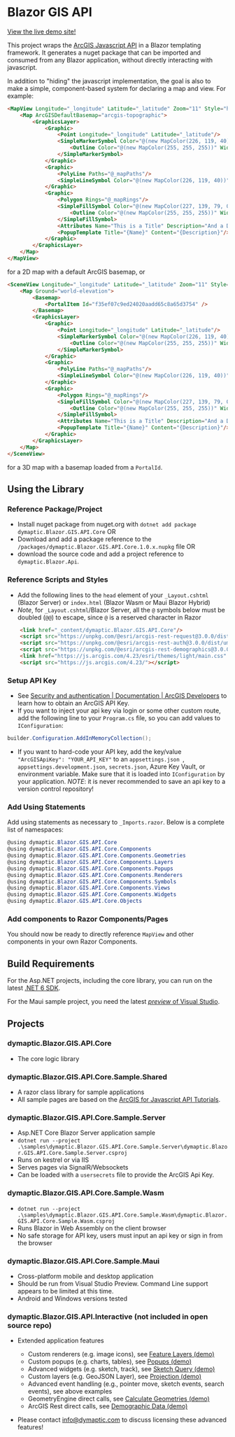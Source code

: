 ﻿# Blazor GIS API

[View the live demo site!](https://dy-blazor-samples-server.azurewebsites.net/)

This project wraps the [ArcGIS Javascript API](https://developers.arcgis.com/javascript/latest/) in a Blazor templating framework.
It generates a nuget package that can be imported and consumed from any Blazor application, without directly interacting with javascript.

In addition to "hiding" the javascript implementation, the goal is also to make a simple, component-based system for declaring a map and view. For example:

```html
<MapView Longitude="_longitude" Latitude="_latitude" Zoom="11" Style="height: 600px; width: 100%;">
    <Map ArcGISDefaultBasemap="arcgis-topographic">
        <GraphicsLayer>
            <Graphic>
                <Point Longitude="_longitude" Latitude="_latitude"/>
                <SimpleMarkerSymbol Color="@(new MapColor(226, 119, 40))">
                    <Outline Color="@(new MapColor(255, 255, 255))" Width="1"/>
                </SimpleMarkerSymbol>
            </Graphic>
            <Graphic>
                <PolyLine Paths="@_mapPaths"/>
                <SimpleLineSymbol Color="@(new MapColor(226, 119, 40))" Width="2"/>
            </Graphic>
            <Graphic>
                <Polygon Rings="@_mapRings"/>
                <SimpleFillSymbol Color="@(new MapColor(227, 139, 79, 0.8))">
                    <Outline Color="@(new MapColor(255, 255, 255))" Width="1"/>
                </SimpleFillSymbol>
                <Attributes Name="This is a Title" Description="And a Description"/>
                <PopupTemplate Title="{Name}" Content="{Description}"/>
            </Graphic>
        </GraphicsLayer>
    </Map>
</MapView>
```

for a 2D map with a default ArcGIS basemap, or

```html
<SceneView Longitude="_longitude" Latitude="_latitude" Zoom="11" Style="height: 600px; width: 100%;" ZIndex="2000" Tilt="76">
    <Map Ground="world-elevation">
        <Basemap>
            <PortalItem Id="f35ef07c9ed24020aadd65c8a65d3754" />
        </Basemap>
        <GraphicsLayer>
            <Graphic>
                <Point Longitude="_longitude" Latitude="_latitude"/>
                <SimpleMarkerSymbol Color="@(new MapColor(226, 119, 40))">
                    <Outline Color="@(new MapColor(255, 255, 255))" Width="1"/>
                </SimpleMarkerSymbol>
            </Graphic>
            <Graphic>
                <PolyLine Paths="@_mapPaths"/>
                <SimpleLineSymbol Color="@(new MapColor(226, 119, 40))" Width="2"/>
            </Graphic>
            <Graphic>
                <Polygon Rings="@_mapRings"/>
                <SimpleFillSymbol Color="@(new MapColor(227, 139, 79, 0.8))">
                    <Outline Color="@(new MapColor(255, 255, 255))" Width="1"/>
                </SimpleFillSymbol>
                <Attributes Name="This is a Title" Description="And a Description"/>
                <PopupTemplate Title="{Name}" Content="{Description}"/>
            </Graphic>
        </GraphicsLayer>
    </Map>
</SceneView>
```

for a 3D map with a basemap loaded from a `PortalId`.

## Using the Library

### Reference Package/Project

- Install nuget package from nuget.org with `dotnet add package dymaptic.Blazor.GIS.API.Core`
  OR
- Download and add a package reference to the `/packages/dymaptic.Blazor.GIS.API.Core.1.0.x.nupkg` file
  OR
- download the source code and add a project reference to `dymaptic.Blazor.Api`.

### Reference Scripts and Styles

- Add the following lines to the `head` element of your `_Layout.cshtml` (Blazor Server) or `index.html` (Blazor Wasm or Maui Blazor Hybrid)
- _Note_, for `_Layout.cshtml`/Blazor Server, all the `@` symbols below must be doubled (`@@`) to escape, since `@` is a reserved character in Razor

```html
    <link href="_content/dymaptic.Blazor.GIS.API.Core"/>
    <script src="https://unpkg.com/@esri/arcgis-rest-request@3.0.0/dist/umd/request.umd.js"></script>
    <script src="https://unpkg.com/@esri/arcgis-rest-auth@3.0.0/dist/umd/auth.umd.js"></script>
    <script src="https://unpkg.com/@esri/arcgis-rest-demographics@3.0.0/dist/umd/demographics.umd.js"></script>
    <link href="https://js.arcgis.com/4.23/esri/themes/light/main.css" rel="stylesheet">
    <script src="https://js.arcgis.com/4.23/"></script>
```

### Setup API Key

- See [Security and authentication | Documentation | ArcGIS Developers](https://developers.arcgis.com/documentation/mapping-apis-and-services/security/) to learn how to obtain an ArcGIS API Key.
- If you want to inject your api key via login or some other custom route, add the following line to your `Program.cs` file, so you can add values to `IConfiguration`:

```csharp
builder.Configuration.AddInMemoryCollection();
```

- If you want to hard-code your API key, add the key/value `"ArcGISApiKey": "YOUR_API_KEY"` to an `appsettings.json `, `appsettings.development.json`, `secrets.json`, Azure Key Vault, or environment variable. Make sure that it is loaded into `IConfiguration` by your application. _NOTE_: it is never recommended to save an api key to a version control repository!

### Add Using Statements

Add using statements as necessary to `_Imports.razor`. Below is a complete list of namespaces:

```csharp
@using dymaptic.Blazor.GIS.API.Core
@using dymaptic.Blazor.GIS.API.Core.Components
@using dymaptic.Blazor.GIS.API.Core.Components.Geometries
@using dymaptic.Blazor.GIS.API.Core.Components.Layers
@using dymaptic.Blazor.GIS.API.Core.Components.Popups
@using dymaptic.Blazor.GIS.API.Core.Components.Renderers
@using dymaptic.Blazor.GIS.API.Core.Components.Symbols
@using dymaptic.Blazor.GIS.API.Core.Components.Views
@using dymaptic.Blazor.GIS.API.Core.Components.Widgets
@using dymaptic.Blazor.GIS.API.Core.Objects
```

### Add components to Razor Components/Pages

You should now be ready to directly reference `MapView` and other components in your own Razor Components.

## Build Requirements

For the Asp.NET projects, including the core library, you can run on the latest [.NET 6 SDK](https://dotnet.microsoft.com/en-us/download).

For the Maui sample project, you need the latest [_preview_ of Visual Studio](https://visualstudio.microsoft.com/vs/preview/).

## Projects

### dymaptic.Blazor.GIS.API.Core

- The core logic library

### dymaptic.Blazor.GIS.API.Core.Sample.Shared

- A razor class library for sample applications
- All sample pages are based on the [ArcGIS for Javascript API Tutorials](https://developers.arcgis.com/javascript/latest/).

### dymaptic.Blazor.GIS.API.Core.Sample.Server

- Asp.NET Core Blazor Server application sample
- `dotnet run --project .\samples\dymaptic.Blazor.GIS.API.Core.Sample.Server\dymaptic.Blazor.GIS.API.Core.Sample.Server.csproj`
- Runs on kestrel or via IIS
- Serves pages via SignalR/Websockets
- Can be loaded with a `usersecrets` file to provide the ArcGIS Api Key.

### dymaptic.Blazor.GIS.API.Core.Sample.Wasm

- `dotnet run --project .\samples\dymaptic.Blazor.GIS.API.Core.Sample.Wasm\dymaptic.Blazor.GIS.API.Core.Sample.Wasm.csproj`
- Runs Blazor in Web Assembly on the client browser
- No safe storage for API key, users must input an api key or sign in from the browser

### dymaptic.Blazor.GIS.API.Core.Sample.Maui

- Cross-platform mobile and desktop application
- Should be run from Visual Studio Preview. Command Line support appears to be limited at this time.
- Android and Windows versions tested

### dymaptic.Blazor.GIS.API.Interactive (not included in open source repo)

- Extended application features

  - Custom renderers (e.g. image icons), see [Feature Layers (demo)](https://dy-blazor-samples-server.azurewebsites.net/feature-layers)
  - Custom popups (e.g. charts, tables), see [Popups (demo)](https://dy-blazor-samples-server.azurewebsites.net/popups)
  - Advanced widgets (e.g. sketch, track), see [Sketch Query (demo)](https://dy-blazor-samples-server.azurewebsites.net/sketch-query)
  - Custom layers (e.g. GeoJSON Layer), see [Projection (demo)](https://dy-blazor-samples-server.azurewebsites.net/projection)
  - Advanced event handling (e.g., pointer move, sketch events, search events), see above examples
  - GeometryEngine direct calls, see [Calculate Geometries (demo)](https://dy-blazor-samples-server.azurewebsites.net/calculate-geometries)
  - ArcGIS Rest direct calls, see [Demographic Data (demo)](https://dy-blazor-samples-server.azurewebsites.net/demographic-data)
- Please contact info@dymaptic.com to discuss licensing these advanced features!
